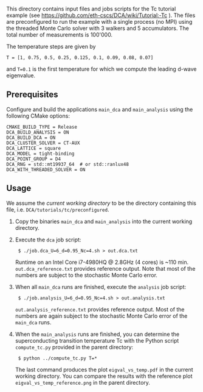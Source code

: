 This directory contains input files and jobs scripts for the Tc tutorial example (see https://github.com/eth-cscs/DCA/wiki/Tutorial:-Tc ).
The files are preconfigured to run the example with a single process (no MPI) using the threaded Monte Carlo solver with 3 walkers and 5 accumulators.
The total number of measurements is 100'000.

The temperature steps are given by

    T = [1, 0.75, 0.5, 0.25, 0.125, 0.1, 0.09, 0.08, 0.07]

  and `T=0.1` is the first temperature for which we compute the leading d-wave eigenvalue.

Prerequisites
-------------
Configure and build the applications `main_dca` and `main_analysis` using the following CMake
options:

    CMAKE_BUILD_TYPE = Release
    DCA_BUILD_ANALYSIS = ON
    DCA_BUILD_DCA = ON
    DCA_CLUSTER_SOLVER = CT-AUX
    DCA_LATTICE = square
    DCA_MODEL = tight-binding
    DCA_POINT_GROUP = D4
    DCA_RNG = std::mt19937_64  # or std::ranlux48
    DCA_WITH_THREADED_SOLVER = ON

Usage
-----
We assume the *current working directory* to be the directory containing this file, i.e. `DCA/tutorials/tc/preconfigured`.

1. Copy the binaries `main_dca` and `main_analysis` into the current working directory.

2. Execute the `dca` job script:

        $ ./job.dca_U=6_d=0.95_Nc=4.sh > out.dca.txt

    Runtime on an Intel Core i7-4980HQ @ 2.8GHz (4 cores) is ~110 min.  
    `out.dca_reference.txt` provides reference output.
    Note that most of the numbers are subject to the stochastic Monte Carlo error.

3. When all `main_dca` runs are finished, execute the `analysis` job script:

        $ ./job.analysis_U=6_d=0.95_Nc=4.sh > out.analysis.txt

    `out.analysis_reference.txt` provides reference output.
    Most of the numbers are again subject to the stochastic Monte Carlo error of the `main_dca` runs.

4. When the `main_analysis` runs are finished, you can determine the superconducting transition temperature Tc with the Python script `compute_tc.py` provided in the parent directory:

        $ python ../compute_tc.py T=*

    The last command produces the plot `eigval_vs_temp.pdf` in the current working directory.
    You can compare the results with the reference plot `eigval_vs_temp_reference.png` in the parent directory.
